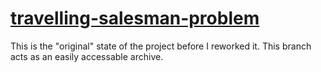 # [travelling-salesman-problem](https://en.wikipedia.org/wiki/Travelling_salesman_problem)

This is the "original" state of the project before I reworked it. This branch acts as an easily accessable archive.